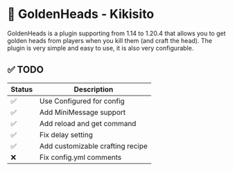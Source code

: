 # 🍎 GoldenHeads - Kikisito

GoldenHeads is a plugin supporting from 1.14 to 1.20.4 that allows you to get golden heads from players when you kill them (and craft the head). The plugin is very simple and easy to use, it is also very configurable.


## ✅ TODO
| Status | Description                      |
|-------|----------------------------------|
| ✅     | Use Configured for config        |
| ✅     | Add MiniMessage support          |
| ✅     | Add reload and get command       |
| ✅      | Fix delay setting                |
| ✅     | Add customizable crafting recipe |
| ❌      | Fix config.yml comments          |

